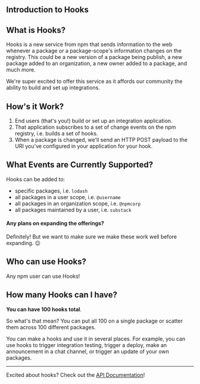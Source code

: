 ## Introduction to Hooks

## What is Hooks?

Hooks is a new service from npm that sends information to the web whenever
a package or a package-scope's information changes on the registry. This could
be a new version of a package being publish, a new package added to an
organization, a new owner added to a package, and much more.

We're super excited to offer this service as it affords our community the
ability to build and set up integrations.

## How's it Work?

1. End users (that's you!) build or set up an integration application.
2. That application subscribes to a set of change events on the npm registry,
   i.e. builds a set of hooks.
3.  When a package is changed, we'll send an HTTP POST payload to the URI
   you've configured in your application for your hook.

## What Events are Currently Supported?

Hooks can be added to:
  - specific packages, i.e. `lodash`
  - all packages in a user scope, i.e. `@username`
  - all packages in an organization scope, i.e. `@npmcorp`
  - all packages maintained by a user, i.e. `substack`

#### Any plans on expanding the offerings?

Definitely! But we want to make sure we make these work well before expanding. :wink:

## Who can use Hooks?

Any npm user can use Hooks!

## How many Hooks can I have?

**You can have 100 hooks total**.

So what's that mean? You can put all 100 on a single package or scatter them across
100 different packages.

You can make a hooks and use it in several places. For example, you can use hooks
to trigger integration testing, trigger a deploy, make an announcement in a chat
channel, or trigger an update of your own packages.

<hr/>

Excited about hooks? Check out the [API Documentation]!

[API Documentation]: ./endpoints.md
